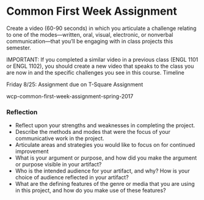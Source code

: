 <h1>Common First Week Assignment</h1>

Create a video (60-90 seconds) in which you articulate a challenge relating to one of the modes—written, oral, visual, electronic, or nonverbal communication—that you’ll be engaging with in class projects this semester.

IMPORTANT: If you completed a similar video in a previous class (ENGL 1101 or ENGL 1102), you should create a new video that speaks to the class you are now in and the specific challenges you see in this course.
Timeline

Friday 8/25: Assignment due on T-Square
Assignment

wcp-common-first-week-assignment-spring-2017

<h3>Reflection</h3>
<ul>
  <li> Reflect upon your strengths and weaknesses in completing the project.
  <li> Describe the methods and modes that were the focus of your communicative work in the project.
  <li> Articulate areas and strategies you would like to focus on for continued improvement
  <li> What is your argument or purpose, and how did you make the argument or purpose visible in your artifact?
  <li> Who is the intended audience for your artifact, and why? How is your choice of audience reflected in your artifact?
  <li> What are the defining features of the genre or media that you are using in this project, and how do you make use of these features?
</ul>
